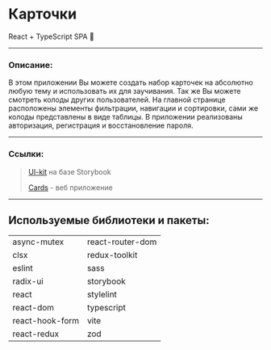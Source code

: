# Карточки

React + TypeScript SPA 🚀

<hr>

### Описание:

В этом приложении Вы можете создать набор карточек на абсолютно любую тему и использовать их для заучивания. Так же Вы можете смотреть колоды других пользователей. На главной странице расположены элементы фильтрации, навигации и сортировки, сами же колоды представлены в виде таблицы. В приложении реализованы авторизация, регистрация и восстановление пароля.

<hr>

### Ссылки:

> [UI-kit](https://quiz-cards-ui-kit.vercel.app/) на базе Storybook
>
> [Cards](https://quiz-cards-prod.vercel.app/) - веб приложение

<hr>

## Используемые библиотеки и пакеты:

<table>
  <tr>
    <td>async-mutex</td>
    <td>react-router-dom</td>
  </tr>
  <tr>
    <td>clsx</td>
    <td>redux-toolkit</td>
  </tr>  
  <tr>
    <td>eslint</td>
    <td>sass</td>
  </tr>  
  <tr>
    <td>radix-ui</td>
    <td>storybook</td>
  </tr>  
  <tr>
    <td>react</td>
    <td>stylelint</td>
  </tr>  
  <tr>
    <td>react-dom</td>
    <td>typescript</td>
  </tr>  
  <tr>
    <td>react-hook-form</td>
    <td>vite</td>
  </tr>
  <tr>
    <td>react-redux</td>
    <td>zod</td>
  </tr>
</table>
